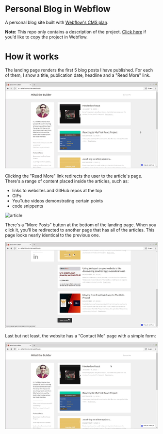 # Personal Blog in Webflow

A personal blog site built with [Webflow's CMS plan](https://webflow.com/pricing#site).

**Note:** This repo only contains a description of the project. [Click here](https://preview.webflow.com/preview/mihail-the-builder?utm_medium=preview_link&utm_source=dashboard&utm_content=mihail-the-builder&preview=8b4bb73ca7c3c8348a018072273cd1b8&mode=preview) if you'd like to copy the project in Webflow.

# How it works

The landing page renders the first 5 blog posts I have published. For each of them, I show a title, publication date, headline and a "Read More" link.

![landing](./demo/landing.gif)

Clicking the "Read More" link redirects the user to the article's page. There's a range of content placed inside the articles, such as:
- links to websites and GitHub repos at the top
- GIFs
- YouTube videos demonstrating certain points
- code snippents

![article](./demo/article.gif)

There's a "More Posts" button at the bottom of the landing page. When you click it, you'll be redirected to another page that has all of the articles. This page looks nearly identical to the previous one.

![more posts](./demo/more-posts.gif)

Last but not least, the website has a "Contact Me" page with a simple form:

![contact](demo/contact.gif)
